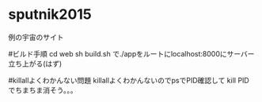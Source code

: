 # sputnik2015
例の宇宙のサイト

#ビルド手順
cd web
sh build.sh
で./appをルートにlocalhost:8000にサーバー立ち上がる(はず)

#killallよくわかんない問題
killallよくわかんないのでpsでPID確認して
kill PID でちまちま消そう。。。
